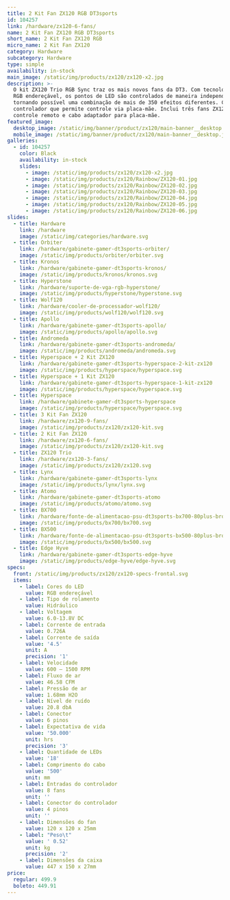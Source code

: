 ```yaml
---
title: 2 Kit Fan ZX120 RGB DT3sports
id: 104257
link: /hardware/zx120-6-fans/
name: 2 Kit Fan ZX120 RGB DT3sports
short_name: 2 Kit Fan ZX120 RGB
micro_name: 2 Kit Fan ZX120
category: Hardware
subcategory: Hardware
type: simple
availability: in-stock
main_image: /static/img/products/zx120/zx120-x2.jpg
description: >-
  O kit ZX120 Trio RGB Sync traz os mais novos fans da DT3. Com tecnologia de
  RGB endereçável, os pontos de LED são controlados de maneira independente,
  tornando possível uma combinação de mais de 350 efeitos diferentes. Com
  controlador que permite controle via placa-mãe. Inclui três fans ZX120,
  controle remoto e cabo adaptador para placa-mãe.
featured_image:
  desktop_image: /static/img/banner/product/zx120/main-banner__desktop.jpg
  mobile_image: /static/img/banner/product/zx120/main-banner__desktop.jpg
galleries:
  - id: 104257
    color: Black
    availability: in-stock
    slides:
      - image: /static/img/products/zx120/zx120-x2.jpg
      - image: /static/img/products/zx120/Rainbow/ZX120-01.jpg
      - image: /static/img/products/zx120/Rainbow/ZX120-02.jpg
      - image: /static/img/products/zx120/Rainbow/ZX120-03.jpg
      - image: /static/img/products/zx120/Rainbow/ZX120-04.jpg
      - image: /static/img/products/zx120/Rainbow/ZX120-05.jpg
      - image: /static/img/products/zx120/Rainbow/ZX120-06.jpg
slides:
  - title: Hardware
    link: /hardware
    image: /static/img/categories/hardware.svg
  - title: Orbiter
    link: /hardware/gabinete-gamer-dt3sports-orbiter/
    image: /static/img/products/orbiter/orbiter.svg
  - title: Kronos
    link: /hardware/gabinete-gamer-dt3sports-kronos/
    image: /static/img/products/kronos/kronos.svg
  - title: Hyperstone
    link: /hardware/suporte-de-vga-rgb-hyperstone/
    image: /static/img/products/hyperstone/hyperstone.svg
  - title: Wolf120
    link: /hardware/cooler-de-processador-wolf120/
    image: /static/img/products/wolf120/wolf120.svg
  - title: Apollo
    link: /hardware/gabinete-gamer-dt3sports-apollo/
    image: /static/img/products/apollo/apollo.svg
  - title: Andromeda
    link: /hardware/gabinete-gamer-dt3sports-andromeda/
    image: /static/img/products/andromeda/andromeda.svg
  - title: Hyperspace + 2 Kit ZX120
    link: /hardware/gabinete-gamer-dt3sports-hyperspace-2-kit-zx120
    image: /static/img/products/hyperspace/hyperspace.svg
  - title: Hyperspace + 1 Kit ZX120
    link: /hardware/gabinete-gamer-dt3sports-hyperspace-1-kit-zx120
    image: /static/img/products/hyperspace/hyperspace.svg
  - title: Hyperspace
    link: /hardware/gabinete-gamer-dt3sports-hyperspace
    image: /static/img/products/hyperspace/hyperspace.svg
  - title: 3 Kit Fan ZX120
    link: /hardware/zx120-9-fans/
    image: /static/img/products/zx120/zx120-kit.svg
  - title: 2 Kit Fan ZX120
    link: /hardware/zx120-6-fans/
    image: /static/img/products/zx120/zx120-kit.svg
  - title: ZX120 Trio
    link: /hardware/zx120-3-fans/
    image: /static/img/products/zx120/zx120.svg
  - title: Lynx
    link: /hardware/gabinete-gamer-dt3sports-lynx
    image: /static/img/products/lynx/lynx.svg
  - title: Atomo
    link: /hardware/gabinete-gamer-dt3sports-atomo
    image: /static/img/products/atomo/atomo.svg
  - title: BX700
    link: /hardware/fonte-de-alimentacao-psu-dt3sports-bx700-80plus-bronze/
    image: /static/img/products/bx700/bx700.svg
  - title: BX500
    link: /hardware/fonte-de-alimentacao-psu-dt3sports-bx500-80plus-bronze/
    image: /static/img/products/bx500/bx500.svg
  - title: Edge Hyve
    link: /hardware/gabinete-gamer-dt3sports-edge-hyve
    image: /static/img/products/edge-hyve/edge-hyve.svg
specs:
  front: /static/img/products/zx120/zx120-specs-frontal.svg
  items:
    - label: Cores do LED
      value: RGB endereçável
    - label: Tipo de rolamento
      value: Hidráulico
    - label: Voltagem
      value: 6.0-13.8V DC
    - label: Corrente de entrada
      value: 0.726A
    - label: Corrente de saída
      value: '4.5'
      unit: A
      precision: '1'
    - label: Velocidade
      value: 600 – 1500 RPM
    - label: Fluxo de ar
      value: 46.58 CFM
    - label: Pressão de ar
      value: 1.68mm H2O
    - label: Nível de ruído
      value: 20.8 dbA
    - label: Conector
      value: 6 pinos
    - label: Expectativa de vida
      value: '50.000'
      unit: hrs
      precision: '3'
    - label: Quantidade de LEDs
      value: '18'
    - label: Comprimento do cabo
      value: '500'
      unit: mm
    - label: Entradas do controlador
      value: 8 fans
      unit: ''
    - label: Conector do controlador
      value: 4 pinos
      unit: ''
    - label: Dimensões do fan
      value: 120 x 120 x 25mm
    - label: "Peso\t"
      value: ' 0.52'
      unit: kg
      precision: '2'
    - label: Dimensões da caixa
      value: 447 x 150 x 27mm
price:
  regular: 499.9
  boleto: 449.91
---
```

